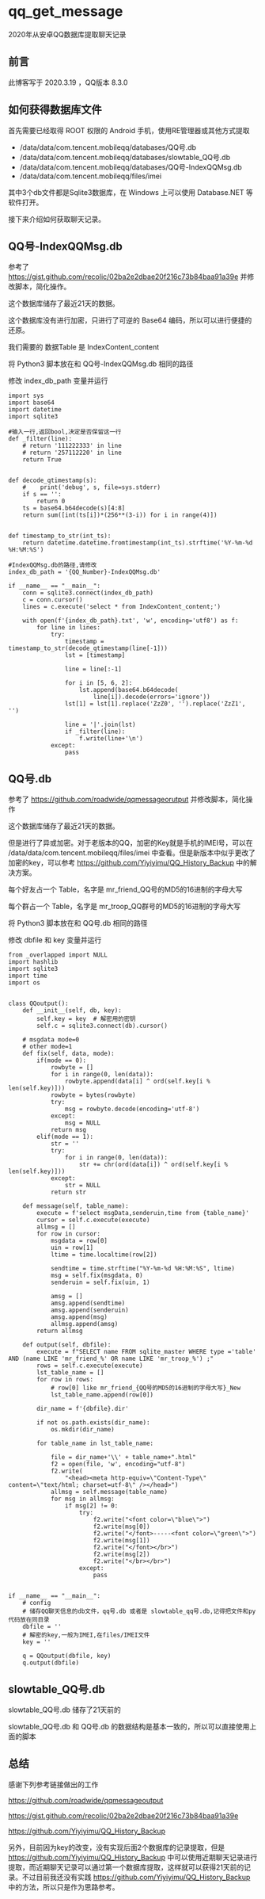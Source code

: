# qq_get_message

2020年从安卓QQ数据库提取聊天记录

## 前言

此博客写于 2020.3.19 ，QQ版本 8.3.0

## 如何获得数据库文件

首先需要已经取得 ROOT 权限的 Android 手机，使用RE管理器或其他方式提取

- /data/data/com.tencent.mobileqq/databases/QQ号.db
- /data/data/com.tencent.mobileqq/databases/slowtable_QQ号.db
- /data/data/com.tencent.mobileqq/databases/QQ号-IndexQQMsg.db
- /data/data/com.tencent.mobileqq/files/imei

其中3个db文件都是Sqlite3数据库，在 Windows 上可以使用 Database.NET 等软件打开。

接下来介绍如何获取聊天记录。

## QQ号-IndexQQMsg.db

参考了 <https://gist.github.com/recolic/02ba2e2dbae20f216c73b84baa91a39e> 并修改脚本，简化操作。

这个数据库储存了最近21天的数据。

这个数据库没有进行加密，只进行了可逆的 Base64 编码，所以可以进行便捷的还原。

我们需要的 数据Table 是 IndexContent_content

将 Python3 脚本放在和 QQ号-IndexQQMsg.db 相同的路径

修改 index_db_path 变量并运行

```python3
import sys
import base64
import datetime
import sqlite3

#输入一行,返回bool,决定是否保留这一行
def _filter(line):
    # return '111222333' in line
    # return '257112220' in line
    return True


def decode_qtimestamp(s):
    #    print('debug', s, file=sys.stderr)
    if s == '':
        return 0
    ts = base64.b64decode(s)[4:8]
    return sum([int(ts[i])*(256**(3-i)) for i in range(4)])


def timestamp_to_str(int_ts):
    return datetime.datetime.fromtimestamp(int_ts).strftime('%Y-%m-%d %H:%M:%S')

#IndexQQMsg.db的路径,请修改
index_db_path = '{QQ_Number}-IndexQQMsg.db'

if __name__ == "__main__":
    conn = sqlite3.connect(index_db_path)
    c = conn.cursor()
    lines = c.execute('select * from IndexContent_content;')

    with open(f'{index_db_path}.txt', 'w', encoding='utf8') as f:
        for line in lines:
            try:
                timestamp = timestamp_to_str(decode_qtimestamp(line[-1]))
                lst = [timestamp]

                line = line[:-1]

                for i in [5, 6, 2]:
                    lst.append(base64.b64decode(
                        line[i]).decode(errors='ignore'))
                lst[1] = lst[1].replace('ZzZ0', '').replace('ZzZ1', '')

                line = '|'.join(lst)
                if _filter(line):
                    f.write(line+'\n')
            except:
                pass

```

## QQ号.db

参考了 <https://github.com/roadwide/qqmessageorutput> 并修改脚本，简化操作

这个数据库储存了最近21天的数据。

但是进行了异或加密。对于老版本的QQ，加密的Key就是手机的IMEI号，可以在 /data/data/com.tencent.mobileqq/files/imei 中查看。但是新版本中似乎更改了加密的key，可以参考 <https://github.com/Yiyiyimu/QQ_History_Backup> 中的解决方案。

每个好友占一个 Table，名字是 mr_friend_QQ号的MD5的16进制的字母大写

每个群占一个 Table，名字是 mr_troop_QQ群号的MD5的16进制的字母大写

将 Python3 脚本放在和 QQ号.db 相同的路径

修改 dbfile 和 key 变量并运行

```python3
from _overlapped import NULL
import hashlib
import sqlite3
import time
import os


class QQoutput():
    def __init__(self, db, key):
        self.key = key  # 解密用的密钥
        self.c = sqlite3.connect(db).cursor()

    # msgdata mode=0
    # other mode=1
    def fix(self, data, mode):
        if(mode == 0):
            rowbyte = []
            for i in range(0, len(data)):
                rowbyte.append(data[i] ^ ord(self.key[i % len(self.key)]))
            rowbyte = bytes(rowbyte)
            try:
                msg = rowbyte.decode(encoding='utf-8')
            except:
                msg = NULL
            return msg
        elif(mode == 1):
            str = ''
            try:
                for i in range(0, len(data)):
                    str += chr(ord(data[i]) ^ ord(self.key[i % len(self.key)]))
            except:
                str = NULL
            return str

    def message(self, table_name):
        execute = f'select msgData,senderuin,time from {table_name}'
        cursor = self.c.execute(execute)
        allmsg = []
        for row in cursor:
            msgdata = row[0]
            uin = row[1]
            ltime = time.localtime(row[2])

            sendtime = time.strftime("%Y-%m-%d %H:%M:%S", ltime)
            msg = self.fix(msgdata, 0)
            senderuin = self.fix(uin, 1)

            amsg = []
            amsg.append(sendtime)
            amsg.append(senderuin)
            amsg.append(msg)
            allmsg.append(amsg)
        return allmsg

    def output(self, dbfile):
        execute = f"SELECT name FROM sqlite_master WHERE type ='table' AND (name LIKE 'mr_friend_%' OR name LIKE 'mr_troop_%') ;"
        rows = self.c.execute(execute)
        lst_table_name = []
        for row in rows:
            # row[0] like mr_friend_{QQ号的MD5的16进制的字母大写}_New
            lst_table_name.append(row[0])

        dir_name = f'{dbfile}.dir'

        if not os.path.exists(dir_name):
            os.mkdir(dir_name)

        for table_name in lst_table_name:

            file = dir_name+'\\' + table_name+".html"
            f2 = open(file, 'w', encoding="utf-8")
            f2.write(
                "<head><meta http-equiv=\"Content-Type\" content=\"text/html; charset=utf-8\" /></head>")
            allmsg = self.message(table_name)
            for msg in allmsg:
                if msg[2] != 0:
                    try:
                        f2.write("<font color=\"blue\">")
                        f2.write(msg[0])
                        f2.write("</font>-----<font color=\"green\">")
                        f2.write(msg[1])
                        f2.write("</font></br>")
                        f2.write(msg[2])
                        f2.write("</br></br>")
                    except:
                        pass


if __name__ == "__main__":
    # config
    # 储存QQ聊天信息的db文件，qq号.db 或者是 slowtable_qq号.db,记得把文件和py代码放在同目录
    dbfile = ''
    # 解密的key,一般为IMEI,在files/IMEI文件
    key = ''

    q = QQoutput(dbfile, key)
    q.output(dbfile)

```

## slowtable_QQ号.db

slowtable_QQ号.db 储存了21天前的

slowtable_QQ号.db 和 QQ号.db 的数据结构是基本一致的，所以可以直接使用上面的脚本

## 总结

感谢下列参考链接做出的工作

<https://github.com/roadwide/qqmessageoutput>

<https://gist.github.com/recolic/02ba2e2dbae20f216c73b84baa91a39e>

<https://github.com/Yiyiyimu/QQ_History_Backup>

另外，目前因为key的改变，没有实现后面2个数据库的记录提取，但是 <https://github.com/Yiyiyimu/QQ_History_Backup> 中可以使用近期聊天记录进行提取，而近期聊天记录可以通过第一个数据库提取，这样就可以获得21天前的记录。不过目前我还没有实践 <https://github.com/Yiyiyimu/QQ_History_Backup> 中的方法，所以只是作为思路参考。
